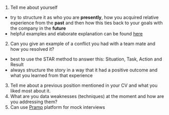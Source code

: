 1. Tell me about yourself
  * try to structure it as who you are **presently**, how you acquired relative experience from the **past** and then how this ties back to your goals with the company in the **future**
  * helpful examples and elaborate explanation can be found [here](https://www.themuse.com/advice/tell-me-about-yourself-interview-question-answer-examples)
2. Can you give an example of a conflict you had with a team mate and how you resolved it?
  * best to use the STAR method to answer this: Situation, Task, Action and Result
  * always structure the story in a way that it had a positive outcome and what you learned from that experience
3. Tell me about a previous position mentioned in your CV and what you liked most about it.
4. What are you data weaknesses (techniques) at the moment and how are you addressing them?
5. Can use [Pramp](https://www.pramp.com/dashboard#/) platform for mock interviews
